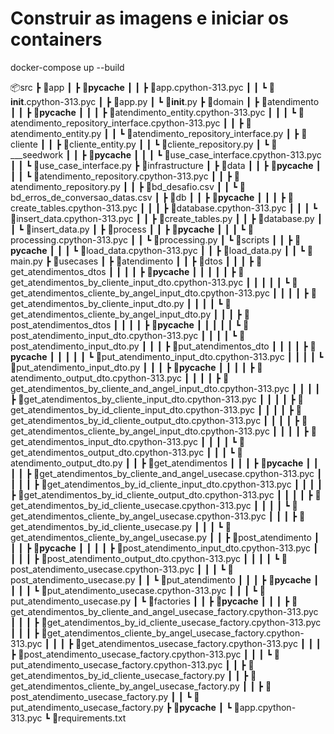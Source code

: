 # Construir as imagens e iniciar os containers
docker-compose up --build

📦src
 ┣ 📂app
 ┃ ┣ 📂__pycache__
 ┃ ┃ ┣ 📜app.cpython-313.pyc
 ┃ ┃ ┗ 📜__init__.cpython-313.pyc
 ┃ ┣ 📜app.py
 ┃ ┗ 📜__init__.py
 ┣ 📂domain
 ┃ ┣ 📂atendimento
 ┃ ┃ ┣ 📂__pycache__
 ┃ ┃ ┃ ┣ 📜atendimento_entity.cpython-313.pyc
 ┃ ┃ ┃ ┗ 📜atendimento_repository_interface.cpython-313.pyc
 ┃ ┃ ┣ 📜atendimento_entity.py
 ┃ ┃ ┗ 📜atendimento_repository_interface.py
 ┃ ┣ 📂cliente
 ┃ ┃ ┣ 📜cliente_entity.py
 ┃ ┃ ┗ 📜cliente_repository.py
 ┃ ┗ 📂___seedwork
 ┃ ┃ ┣ 📂__pycache__
 ┃ ┃ ┃ ┗ 📜use_case_interface.cpython-313.pyc
 ┃ ┃ ┗ 📜use_case_interface.py
 ┣ 📂infrastructure
 ┃ ┣ 📂data
 ┃ ┃ ┣ 📂__pycache__
 ┃ ┃ ┃ ┗ 📜atendimento_repository.cpython-313.pyc
 ┃ ┃ ┣ 📜atendimento_repository.py
 ┃ ┃ ┣ 📜bd_desafio.csv
 ┃ ┃ ┗ 📜bd_erros_de_conversao_datas.csv
 ┃ ┣ 📂db
 ┃ ┃ ┣ 📂__pycache__
 ┃ ┃ ┃ ┣ 📜create_tables.cpython-313.pyc
 ┃ ┃ ┃ ┣ 📜database.cpython-313.pyc
 ┃ ┃ ┃ ┗ 📜insert_data.cpython-313.pyc
 ┃ ┃ ┣ 📜create_tables.py
 ┃ ┃ ┣ 📜database.py
 ┃ ┃ ┗ 📜insert_data.py
 ┃ ┣ 📂process
 ┃ ┃ ┣ 📂__pycache__
 ┃ ┃ ┃ ┗ 📜processing.cpython-313.pyc
 ┃ ┃ ┗ 📜processing.py
 ┃ ┗ 📂scripts
 ┃ ┃ ┣ 📂__pycache__
 ┃ ┃ ┃ ┗ 📜load_data.cpython-313.pyc
 ┃ ┃ ┣ 📜load_data.py
 ┃ ┃ ┗ 📜main.py
 ┣ 📂usecases
 ┃ ┣ 📂atendimento
 ┃ ┃ ┣ 📂dtos
 ┃ ┃ ┃ ┣ 📂get_atendimentos_dtos
 ┃ ┃ ┃ ┃ ┣ 📂__pycache__
 ┃ ┃ ┃ ┃ ┃ ┣ 📜get_atendimentos_by_cliente_input_dto.cpython-313.pyc
 ┃ ┃ ┃ ┃ ┃ ┗ 📜get_atendimentos_cliente_by_angel_input_dto.cpython-313.pyc
 ┃ ┃ ┃ ┃ ┣ 📜get_atendimentos_by_cliente_input_dto.py
 ┃ ┃ ┃ ┃ ┗ 📜get_atendimentos_cliente_by_angel_input_dto.py
 ┃ ┃ ┃ ┣ 📂post_atendimentos_dtos
 ┃ ┃ ┃ ┃ ┣ 📂__pycache__
 ┃ ┃ ┃ ┃ ┃ ┗ 📜post_atendimento_input_dto.cpython-313.pyc
 ┃ ┃ ┃ ┃ ┗ 📜post_atendimento_input_dto.py
 ┃ ┃ ┃ ┣ 📂put_atendimentos_dto
 ┃ ┃ ┃ ┃ ┣ 📂__pycache__
 ┃ ┃ ┃ ┃ ┃ ┗ 📜put_atendimento_input_dto.cpython-313.pyc
 ┃ ┃ ┃ ┃ ┗ 📜put_atendimento_input_dto.py
 ┃ ┃ ┃ ┣ 📂__pycache__
 ┃ ┃ ┃ ┃ ┣ 📜atendimento_output_dto.cpython-313.pyc
 ┃ ┃ ┃ ┃ ┣ 📜get_atendimentos_by_cliente_and_angel_input_dto.cpython-313.pyc
 ┃ ┃ ┃ ┃ ┣ 📜get_atendimentos_by_cliente_input_dto.cpython-313.pyc
 ┃ ┃ ┃ ┃ ┣ 📜get_atendimentos_by_id_cliente_input_dto.cpython-313.pyc
 ┃ ┃ ┃ ┃ ┣ 📜get_atendimentos_by_id_cliente_output_dto.cpython-313.pyc
 ┃ ┃ ┃ ┃ ┣ 📜get_atendimentos_cliente_by_angel_input_dto.cpython-313.pyc
 ┃ ┃ ┃ ┃ ┣ 📜get_atendimentos_input_dto.cpython-313.pyc
 ┃ ┃ ┃ ┃ ┗ 📜get_atendimentos_output_dto.cpython-313.pyc
 ┃ ┃ ┃ ┗ 📜atendimento_output_dto.py
 ┃ ┃ ┣ 📂get_atendimentos
 ┃ ┃ ┃ ┣ 📂__pycache__
 ┃ ┃ ┃ ┃ ┣ 📜get_atendimentos_by_cliente_and_angel_usecase.cpython-313.pyc
 ┃ ┃ ┃ ┃ ┣ 📜get_atendimentos_by_id_cliente_input_dto.cpython-313.pyc
 ┃ ┃ ┃ ┃ ┣ 📜get_atendimentos_by_id_cliente_output_dto.cpython-313.pyc
 ┃ ┃ ┃ ┃ ┣ 📜get_atendimentos_by_id_cliente_usecase.cpython-313.pyc
 ┃ ┃ ┃ ┃ ┗ 📜get_atendimentos_cliente_by_angel_usecase.cpython-313.pyc
 ┃ ┃ ┃ ┣ 📜get_atendimentos_by_id_cliente_usecase.py
 ┃ ┃ ┃ ┗ 📜get_atendimentos_cliente_by_angel_usecase.py
 ┃ ┃ ┣ 📂post_atendimento
 ┃ ┃ ┃ ┣ 📂__pycache__
 ┃ ┃ ┃ ┃ ┣ 📜post_atendimento_input_dto.cpython-313.pyc
 ┃ ┃ ┃ ┃ ┣ 📜post_atendimento_output_dto.cpython-313.pyc
 ┃ ┃ ┃ ┃ ┗ 📜post_atendimento_usecase.cpython-313.pyc
 ┃ ┃ ┃ ┗ 📜post_atendimento_usecase.py
 ┃ ┃ ┗ 📂put_atendimento
 ┃ ┃ ┃ ┣ 📂__pycache__
 ┃ ┃ ┃ ┃ ┗ 📜put_atendimento_usecase.cpython-313.pyc
 ┃ ┃ ┃ ┗ 📜put_atendimento_usecase.py
 ┃ ┗ 📂factories
 ┃ ┃ ┣ 📂__pycache__
 ┃ ┃ ┃ ┣ 📜get_atendimentos_by_cliente_and_angel_usecase_factory.cpython-313.pyc
 ┃ ┃ ┃ ┣ 📜get_atendimentos_by_id_cliente_usecase_factory.cpython-313.pyc
 ┃ ┃ ┃ ┣ 📜get_atendimentos_cliente_by_angel_usecase_factory.cpython-313.pyc
 ┃ ┃ ┃ ┣ 📜get_atendimentos_usecase_factory.cpython-313.pyc
 ┃ ┃ ┃ ┣ 📜post_atendimento_usecase_factory.cpython-313.pyc
 ┃ ┃ ┃ ┗ 📜put_atendimento_usecase_factory.cpython-313.pyc
 ┃ ┃ ┣ 📜get_atendimentos_by_id_cliente_usecase_factory.py
 ┃ ┃ ┣ 📜get_atendimentos_cliente_by_angel_usecase_factory.py
 ┃ ┃ ┣ 📜post_atendimento_usecase_factory.py
 ┃ ┃ ┗ 📜put_atendimento_usecase_factory.py
 ┣ 📂__pycache__
 ┃ ┗ 📜app.cpython-313.pyc
 ┗ 📜requirements.txt
